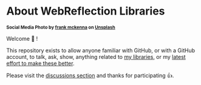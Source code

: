 # About WebReflection Libraries

<sup>**Social Media Photo by [frank mckenna](https://unsplash.com/@frankiefoto) on [Unsplash](https://unsplash.com/)**</sup>

Welcome 👋 !

This repository exists to allow anyone familiar with GitHub, or with a GitHub account, to talk, ask, show, anything related to [my libraries](https://gist.github.com/WebReflection/761052d6dae7c8207d2fcba7cdede295), or my [latest effort to make these better](https://gist.github.com/WebReflection/ecfc7ba4385332c8bd52542114a23a00).

Please visit the [discussions section](https://github.com/WebReflection/discussions/discussions) and thanks for participating 👍.
